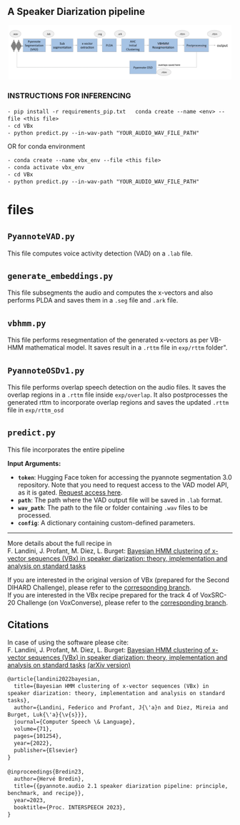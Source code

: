 ## A Speaker Diarization pipeline

<p align="center"><img src="info/VBHMM-OSDv1.png" alt="Illustration of pipeline." width="500"/></p>

### INSTRUCTIONS FOR INFERENCING

```
- pip install -r requirements_pip.txt   conda create --name <env> --file <this file>
- cd VBx
- python predict.py --in-wav-path "YOUR_AUDIO_WAV_FILE_PATH"
```

OR for conda environment

```
- conda create --name vbx_env --file <this file>
- conda activate vbx_env
- cd VBx
- python predict.py --in-wav-path "YOUR_AUDIO_WAV_FILE_PATH"
```

# files

## `PyannoteVAD.py`

This file computes voice activity detection (VAD) on a `.lab` file.

## `generate_embeddings.py`

This file subsegments the audio and computes the x-vectors and also performs PLDA and saves them in a `.seg` file and `.ark` file.

## `vbhmm.py`

This file performs resegmentation of the generated x-vectors as per VB-HMM mathematical model. It saves result in a `.rttm` file in `exp/rttm` folder".

## `PyannoteOSDv1.py`

This file performs overlap speech detection on the audio files. It saves the overlap regions in a `.rttm` file inside `exp/overlap`. It also postprocesses the generated rttm to incorporate overlap regions and saves the updated `.rttm` file in `exp/rttm_osd`

## `predict.py`

This file incorporates the entire pipeline

**Input Arguments:**

- **`token`**: Hugging Face token for accessing the pyannote segmentation 3.0 repository. Note that you need to request access to the VAD model API, as it is gated. [Request access here](https://huggingface.co/pyannote/segmentation-3.0).
- **`path`**: The path where the VAD output file will be saved in `.lab` format.
- **`wav_path`**: The path to the file or folder containing `.wav` files to be processed.
- **`config`**: A dictionary containing custom-defined parameters.

---

More details about the full recipe in\
F. Landini, J. Profant, M. Diez, L. Burget: [Bayesian HMM clustering of x-vector sequences (VBx) in speaker diarization: theory, implementation and analysis on standard tasks](https://www.sciencedirect.com/science/article/pii/S0885230821000619)

If you are interested in the original version of VBx (prepared for the Second DIHARD Challenge), please refer to the [corresponding branch](https://github.com/BUTSpeechFIT/VBx/tree/v1.0_DIHARDII).\
If you are interested in the VBx recipe prepared for the track 4 of VoxSRC-20 Challenge (on VoxConverse), please refer to the [corresponding branch](https://github.com/BUTSpeechFIT/VBx/tree/v1.1_VoxConverse2020).

## Citations

In case of using the software please cite:\
F. Landini, J. Profant, M. Diez, L. Burget: [Bayesian HMM clustering of x-vector sequences (VBx) in speaker diarization: theory, implementation and analysis on standard tasks](https://www.sciencedirect.com/science/article/pii/S0885230821000619) [(arXiv version)](https://arxiv.org/abs/2012.14952)

```
@article{landini2022bayesian,
  title={Bayesian HMM clustering of x-vector sequences (VBx) in speaker diarization: theory, implementation and analysis on standard tasks},
  author={Landini, Federico and Profant, J{\'a}n and Diez, Mireia and Burget, Luk{\'a}{\v{s}}},
  journal={Computer Speech \& Language},
  volume={71},
  pages={101254},
  year={2022},
  publisher={Elsevier}
}

@inproceedings{Bredin23,
  author={Hervé Bredin},
  title={{pyannote.audio 2.1 speaker diarization pipeline: principle, benchmark, and recipe}},
  year=2023,
  booktitle={Proc. INTERSPEECH 2023},
}
```

